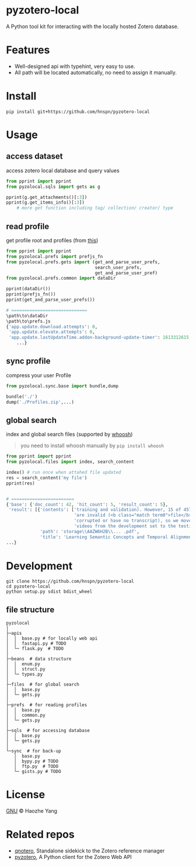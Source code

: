 # pyzotero-local

A Python tool kit for interacting with the locally hosted Zotero database.

# Features

- Well-designed api with typehint, very easy to use.
- All path will be located automatically, no need to assign it manually.

# Install

```shell script
pip install git+https://github.com/hnspn/pyzotero-local
```

# Usage

## access dataset

access zotero local database and query values

```python
from pprint import pprint
from pyzolocal.sqls import gets as g

pprint(g.get_attachments()[:3])
pprint(g.get_items_info()[:3])
    # more get function including tag/ collection/ creator/ type
```

## read profile

get profile root and profiles (from
[this](https://www.zotero.org/support/kb/profile_directory))

```python
from pprint import pprint
from pyzolocal.prefs import prefjs_fn
from pyzolocal.prefs.gets import (get_and_parse_user_prefs,
                                  search_user_prefs,
                                  get_and_parse_user_pref)
from pyzolocal.prefs.common import dataDir

pprint(dataDir())
pprint(prefjs_fn())
pprint(get_and_parse_user_prefs())

# =============================
\path\to\dataDir
\path\to\prefs.js
{'app.update.download.attempts': 0,
 'app.update.elevate.attempts': 0,
 'app.update.lastUpdateTime.addon-background-update-timer': 1613312615,
    ...}
```

## sync profile

compress your user Profile

```python
from pyzolocal.sync.base import bundle,dump

bundle('./')
dump('./Profiles.zip',...)
```

## global search

index and global search files (supported by
[whoosh](https://github.com/mchaput/whoosh))

> you need to install whoosh manually by `pip install whoosh`

```python
from pprint import pprint
from pyzolocal.files import index, search_content

index() # run once when attahed file updated
res = search_content('my file')
pprint(res)


# ========================
{'base': {'doc_count': 42, 'hit_count': 5, 'result_count': 5},
 'result': [{'contents': ['training and validation). However, 15 of 457 videos '
                          'are invalid (<b class="match term0">file</b> '
                          'corrupted or have no transcript), so we move 15 '
                          'videos from the development set to the testing'],
             'path': 'storage\\AAZW6H2B\\... .pdf',
             'title': 'Learning Semantic Concepts and Temporal Alignment'},
...}
```

# Development

```shell script
git clone https://github.com/hnspn/pyzotero-local
cd pyzotero-local
python setup.py sdist bdist_wheel
```

## file structure

```
pyzolocal
│
├─apis
│  │  base.py # for locally web api
│  │  fastapi.py # TODO
│  └─ flask.py  # TODO
│
├─beans  # data structure
│  │  enum.py
│  │  struct.py
│  └─ types.py
│
├─files  # for global search
│  │  base.py
│  └─ gets.py
│
├─prefs  # for reading profiles
│  │  base.py
│  │  common.py
│  └─ gets.py
│
├─sqls  # for accessing database
│  │  base.py
│  └─ gets.py
│
└─sync  # for back-up
   │  base.py
   │  bypy.py # TODO
   │  ftp.py  # TODO
   └─ gists.py # TODO
```

# License

[GNU](./LICENSE) © Haozhe Yang

# Related repos

- [qnotero](https://github.com/ealbiter/qnotero), Standalone sidekick to the
  Zotero reference manager
- [pyzotero](https://github.com/urschrei/pyzotero), A Python client for the
  Zotero Web API
